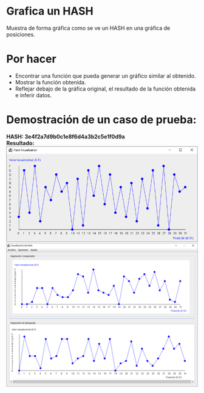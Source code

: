 # Grafica un HASH
Muestra de forma gráfica como se ve un HASH en una gráfica de posiciones. 

# Por hacer
* Encontrar una función que pueda generar un gráfico similar al obtenido.
* Mostrar la función obtenida.
* Reflejar debajo de la gráfica original, el resultado de la función obtenida e inferir datos.

# Demostración de un caso de prueba: 
<b>HASH: 3e4f2a7d9b0c1e8f6d4a3b2c5e1f0d9a</b><br>
<b>Resultado:<br></b>
<img src="g1.png"/>
<img src="g2.png"/>
  
